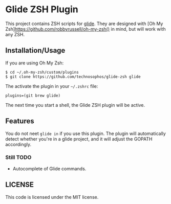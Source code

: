 # Glide ZSH Plugin

This project contains ZSH scripts for
[glide](https://github.com/Masterminds/glide). They are designed with
[Oh My Zsh]https://github.com/robbyrussell/oh-my-zsh() in mind, but will work
with any ZSH.

## Installation/Usage

If you are using Oh My Zsh:

```
$ cd ~/.oh-my-zsh/custom/plugins
$ git clone https://github.com/technosophos/glide-zsh glide
```

The activate the plugin in your `~/.zshrc` file:

```
plugins=(git brew glide)
```

The next time you start a shell, the Glide ZSH plugin will be active.

## Features

You do not neet `glide in` if you use this plugin. The plugin will
automatically detect whether you're in a glide project, and it will
adjust the GOPATH accordingly.

### Still TODO

- Autocomplete of Glide commands.

## LICENSE

This code is licensed under the MIT license.
